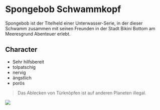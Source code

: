 # Spongebob Schwammkopf

Spongebob ist der Titelheld einer Unterwasser-Serie, in der dieser 
Schwamm zusammen mit seinen Freunden in der Stadt Bikini Bottom am 
Meeresgrund Abenteuer erlebt.

## Character

* Sehr hilfsbereit
* tolpatschig
* nervig
* ängstlich
* porös

> Das Ablecken von Türknöpfen ist auf anderen Planeten illegal.

<img src="https://www.freeiconspng.com/uploads/spongebob-picture-image-18.png" />


